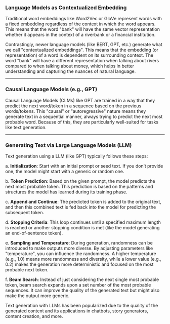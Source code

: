 ### Language Models as Contextualized Embedding
   
   Traditional word embeddings like Word2Vec or GloVe represent words with a fixed embedding regardless of the context in which the word appears. This means that the word "bank" will have the same vector representation whether it appears in the context of a riverbank or a financial institution.

   Contrastingly, newer language models (like BERT, GPT, etc.) generate what we call "contextualized embeddings". This means that the embedding (or representation) of a word is dependent on its surrounding context. The word "bank" will have a different representation when talking about rivers compared to when talking about money, which helps in better understanding and capturing the nuances of natural language.

---

### Causal Language Models (e.g., GPT)

   Causal Language Models (CLMs) like GPT are trained in a way that they predict the next word/token in a sequence based on the previous words/tokens. This "causal" or "autoregressive" nature means they generate text in a sequential manner, always trying to predict the next most probable word. Because of this, they are particularly well-suited for tasks like text generation.

---

### Generating Text via Large Language Models (LLM)

   Text generation using a LLM (like GPT) typically follows these steps:

   a. **Initialization**: Start with an initial prompt or seed text. If you don’t provide one, the model might start with a generic or random one.
   
   b. **Token Prediction**: Based on the given prompt, the model predicts the next most probable token. This prediction is based on the patterns and structures the model has learned during its training phase.
   
   c. **Append and Continue**: The predicted token is added to the original text, and then this combined text is fed back into the model for predicting the subsequent token.
   
   d. **Stopping Criteria**: This loop continues until a specified maximum length is reached or another stopping condition is met (like the model generating an end-of-sentence token).
   
   e. **Sampling and Temperature**: During generation, randomness can be introduced to make outputs more diverse. By adjusting parameters like "temperature", you can influence the randomness. A higher temperature (e.g., 1.0) means more randomness and diversity, while a lower value (e.g., 0.2) makes the generation more deterministic and focused on the most probable next token.
   
   f. **Beam Search**: Instead of just considering the next single most probable token, beam search expands upon a set number of the most probable sequences. It can improve the quality of the generated text but might also make the output more generic.

Text generation with LLMs has been popularized due to the quality of the generated content and its applications in chatbots, story generators, content creation, and more.